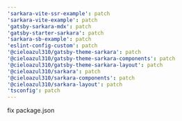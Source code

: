 ```yaml
---
'sarkara-vite-ssr-example': patch
'sarkara-vite-example': patch
'gatsby-sarkara-mdx': patch
'gatsby-starter-sarkara': patch
'sarkara-sb-example': patch
'eslint-config-custom': patch
'@cieloazul310/gatsby-theme-sarkara': patch
'@cieloazul310/gatsby-theme-sarkara-components': patch
'@cieloazul310/gatsby-theme-sarkara-layout': patch
'@cieloazul310/sarkara': patch
'@cieloazul310/sarkara-components': patch
'@cieloazul310/sarkara-layout': patch
'tsconfig': patch
---
```


fix package.json

